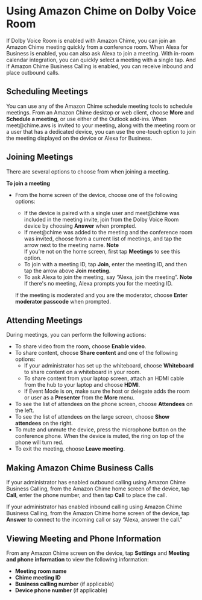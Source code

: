 # Using Amazon Chime on Dolby Voice Room<a name="using-dolby"></a>

If Dolby Voice Room is enabled with Amazon Chime, you can join an Amazon Chime meeting quickly from a conference room\. When Alexa for Business is enabled, you can also ask Alexa to join a meeting\. With in\-room calendar integration, you can quickly select a meeting with a single tap\. And if Amazon Chime Business Calling is enabled, you can receive inbound and place outbound calls\.

## Scheduling Meetings<a name="schedule-dolby"></a>

You can use any of the Amazon Chime schedule meeting tools to schedule meetings\. From an Amazon Chime desktop or web client, choose **More** and **Schedule a meeting**, or use either of the Outlook add\-ins\. When meet@chime\.aws is invited to your meeting, along with the meeting room or a user that has a dedicated device, you can use the one\-touch option to join the meeting displayed on the device or Alexa for Business\.

## Joining Meetings<a name="join-dolby"></a>

There are several options to choose from when joining a meeting\.

**To join a meeting**
+ From the home screen of the device, choose one of the following options:
  + If the device is paired with a single user and meet@chime was included in the meeting invite, join from the Dolby Voice Room device by choosing **Answer** when prompted\.
  + If meet@chime was added to the meeting and the conference room was invited, choose from a current list of meetings, and tap the arrow next to the meeting name\.
**Note**  
If you’re not on the home screen, first tap **Meetings** to see this option\.
  + To join with a meeting ID, tap **Join**, enter the meeting ID, and then tap the arrow above **Join meeting**\.
  + To ask Alexa to join the meeting, say “Alexa, join the meeting”\. 
**Note**  
If there's no meeting, Alexa prompts you for the meeting ID\.

  If the meeting is moderated and you are the moderator, choose **Enter moderator passcode** when prompted\.

## Attending Meetings<a name="attend-dolby"></a>

During meetings, you can perform the following actions:
+ To share video from the room, choose **Enable video**\.
+ To share content, choose **Share content** and one of the following options:
  + If your administrator has set up the whiteboard, choose **Whiteboard** to share content on a whiteboard in your room\.
  + To share content from your laptop screen, attach an HDMI cable from the hub to your laptop and choose **HDMI**\.
  + If Event Mode is on, make sure the host or delegate adds the room or user as a **Presenter** from the **More** menu\.
+ To see the list of attendees on the phone screen, choose **Attendees** on the left\.
+ To see the list of attendees on the large screen, choose **Show attendees** on the right\.
+ To mute and unmute the device, press the microphone button on the conference phone\. When the device is muted, the ring on top of the phone will turn red\.
+ To exit the meeting, choose **Leave meeting**\.

## Making Amazon Chime Business Calls<a name="dolby-calls"></a>

If your administrator has enabled outbound calling using Amazon Chime Business Calling, from the Amazon Chime home screen of the device, tap **Call**, enter the phone number, and then tap **Call** to place the call\.

If your administrator has enabled inbound calling using Amazon Chime Business Calling, from the Amazon Chime home screen of the device, tap **Answer** to connect to the incoming call or say “Alexa, answer the call\.”

## Viewing Meeting and Phone Information<a name="dolby-info"></a>

From any Amazon Chime screen on the device, tap **Settings** and **Meeting and phone information** to view the following information:
+ **Meeting room name**
+ **Chime meeting ID**
+ **Business calling number** \(if applicable\)
+ **Device phone number** \(if applicable\)
